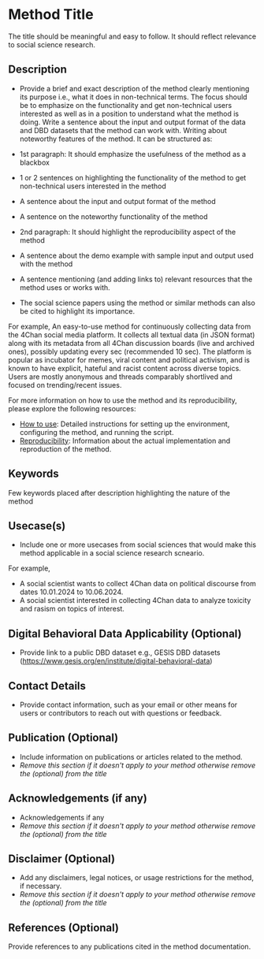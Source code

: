 # Method Title
The title should be meaningful and easy to follow. It should reflect relevance to social science research. 

## Description
- Provide a brief and exact description of the method clearly mentioning its purpose i.e., what it does in non-technical terms. The focus should be to emphasize on the functionality and get non-technical users interested as well as in a position to understand what the method is doing. Write a sentence about the input and output format of the data and DBD datasets that the method can work with. Writing about noteworthy features of the method. It can be structured as:

- 1st paragraph: It should emphasize the usefulness of the method as a blackbox 
- 1 or 2 sentences on highlighting the functionality of the method to get non-technical users interested in the method
- A sentence about the input and output format of the method
- A sentence on the noteworthy functionality of the method

- 2nd paragraph: It should highlight the reproducibility aspect of the method
- A sentence about the demo example with sample input and output used with the method
- A sentence mentioning (and adding links to) relevant resources that the method uses or works with.
- The social science papers using the method or similar methods can also be cited to highlight its importance. 

For example,
An easy-to-use method for continuously collecting data from the 4Chan social media platform. It collects all textual data (in JSON format) along with its metadata from all 4Chan discussion boards (live and archived ones), possibly updating every sec (recommended 10 sec).  The platform is popular as incubator for memes, viral content and political activism, and is known to have explicit, hateful and racist content across diverse topics. Users are mostly anonymous and threads comparably shortlived and focused on trending/recent issues. 

For more information on how to use the method and its reproducibility, please explore the following resources:
- [How to use](https://github.com/GESIS-Methods-Hub/method-guidelines/blob/main/how_to_use.md): Detailed instructions for setting up the environment, configuring the method, and running the script.
- [Reproducibility](https://github.com/GESIS-Methods-Hub/method-guidelines/blob/main/reproducibility.md): Information about the actual implementation and reproduction of the method.

## Keywords
Few keywords placed after description highlighting the nature of the method 

## Usecase(s)
- Include one or more usecases from social sciences that would make this method applicable in a social science research scneario.  
 
For example,
- A social scientist wants to collect 4Chan data on political discourse from dates 10.01.2024 to 10.06.2024.
- A social scientist interested in collecting 4Chan data to analyze toxicity and rasism on topics of interest.
 
## Digital Behavioral Data Applicability (Optional) 
- Provide link to a public DBD dataset e.g., GESIS DBD datasets (https://www.gesis.org/en/institute/digital-behavioral-data)

## Contact Details
- Provide contact information, such as your email or other means for users or contributors to reach out with questions or feedback.

## Publication (Optional)
- Include information on publications or articles related to the method.
- *Remove this section if it doesn't apply to your method otherwise remove the (optional) from the title* 

## Acknowledgements (if any)
- Acknowledgements if any
- *Remove this section if it doesn't apply to your method otherwise remove the (optional) from the title* 

## Disclaimer (Optional)
- Add any disclaimers, legal notices, or usage restrictions for the method, if necessary.
- *Remove this section if it doesn't apply to your method otherwise remove the (optional) from the title* 

## References (Optional)
Provide references to any publications cited in the method documentation.
